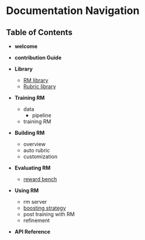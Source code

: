 # Documentation Navigation

## Table of Contents

- **welcome**

- **contribution Guide**

- **Library**
  - <u>RM library</u>
  - <u>Rubric library</u>

- **Training RM**
  - data
    - pipeline
  - training RM

- **Building RM**
  - overview
  - auto rubric
  - customization

- **Evaluating RM**
  - <u>reward bench</u>

- **Using RM**
  - rm server
  - <u>boosting strategy</u>
  - post training with RM
  - refinement

- **API Reference**

